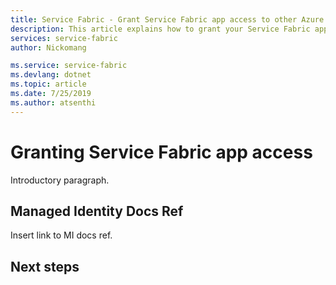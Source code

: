 ```yaml
---
title: Service Fabric - Grant Service Fabric app access to other Azure resources| Microsoft Docs
description: This article explains how to grant your Service Fabric application access to other Azure resources
services: service-fabric
author: Nickomang

ms.service: service-fabric
ms.devlang: dotnet
ms.topic: article
ms.date: 7/25/2019
ms.author: atsenthi 
---
```


# Granting Service Fabric app access

Introductory paragraph.

## Managed Identity Docs Ref

Insert link to MI docs ref.

## Next steps
